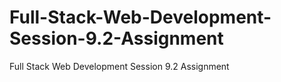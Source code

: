 # Full-Stack-Web-Development-Session-9.2-Assignment
Full Stack Web Development Session 9.2 Assignment
